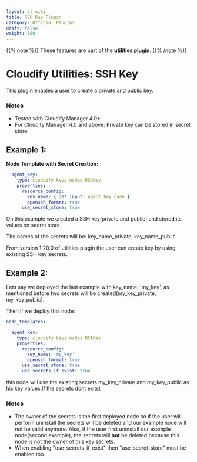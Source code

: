 ```yaml
---
layout: bt_wiki
title: SSH Key Plugin
category: Official Plugins
draft: false
weight: 100
---
```

{{% note %}}
These features are part of the **utilities plugin**.
{{% /note %}}


# Cloudify Utilities: SSH Key

This plugin enables a user to create a private and public key.

### Notes

- Tested with Cloudify Manager 4.0+.
- For Cloudify Manager 4.0 and above: Private key can be stored in secret store.
 
## Example 1:

**Node Template with Secret Creation:**

```yaml
  agent_key:
    type: cloudify.keys.nodes.RSAKey
    properties:
      resource_config:
        key_name: { get_input: agent_key_name }
        openssh_format: true
      use_secret_store: true
```
On this example we created a SSH key(private and public) and stored its values on secret store.

The names of the secrets will be: key_name_private, key_name_public.

From version 1.20.0 of utilities plugin the user can create key by using existing SSH key secrets.

## Example 2:
Lets say we deployed the last example with key_name: 'my_key', as mentioned before two secrets will be created(my_key_private, my_key_public).

Then if we deploy this node:
```yaml
node_templates:

  agent_key:
    type: cloudify.keys.nodes.RSAKey
    properties:
      resource_config:
        key_name: 'my_key'
        openssh_format: true
      use_secret_store: true
      use_secrets_if_exist: true
```

this node will use the existing secrets my_key_private and my_key_public 
as his key values.If the secrets dont exitst 

### Notes

- The owner of the secrets is the first deployed node so if the user 
will perform uninstall the secrets will be deleted and our example node will 
not be valid anymore.
Also, if the user first uninstall our example node(second example), the secrets 
will **not** be deleted because this node is not the owner of this key secrets.
- When enabling "use_secrets_if_exist" then "use_secret_store" must be enabled too.